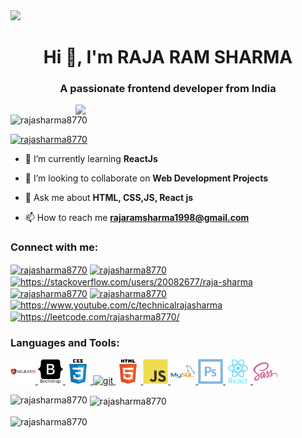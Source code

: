 <img src="Raja-Banner.png"/>

<h1 align="center">Hi 👋, I'm RAJA RAM SHARMA</h1>
<h3 align="center">A passionate frontend developer from India</h3>
<img align="right" width='400' src="https://global-uploads.webflow.com/5e2d970a86f417102b21abd2/63d38ff86b40d6d019165f73_How%20to%20become%20a%20front%20end%20developer.svg"/>


<p align="left"> <img src="https://komarev.com/ghpvc/?username=rajasharma8770&label=Profile%20views&color=0e75b6&style=flat" alt="rajasharma8770" /> </p>

<p align="left"> <a href="https://twitter.com/rajasharma8770" target="blank"><img src="https://img.shields.io/twitter/follow/rajasharma8770?logo=twitter&style=for-the-badge" alt="rajasharma8770" /></a> </p>

- 🌱 I’m currently learning **ReactJs**

- 👯 I’m looking to collaborate on **Web Development Projects**

- 💬 Ask me about **HTML, CSS,JS, React js**

- 📫 How to reach me **rajaramsharma1998@gmail.com**

<h3 align="left">Connect with me:</h3>
<p align="left">
<a href="https://twitter.com/rajasharma8770" target="blank"><img align="center" src="https://raw.githubusercontent.com/rahuldkjain/github-profile-readme-generator/master/src/images/icons/Social/twitter.svg" alt="rajasharma8770" height="30" width="40" /></a>
<a href="https://linkedin.com/in/rajasharma8770" target="blank"><img align="center" src="https://raw.githubusercontent.com/rahuldkjain/github-profile-readme-generator/master/src/images/icons/Social/linked-in-alt.svg" alt="rajasharma8770" height="30" width="40" /></a>
<a href="https://stackoverflow.com/users/https://stackoverflow.com/users/20082677/raja-sharma" target="blank"><img align="center" src="https://raw.githubusercontent.com/rahuldkjain/github-profile-readme-generator/master/src/images/icons/Social/stack-overflow.svg" alt="https://stackoverflow.com/users/20082677/raja-sharma" height="30" width="40" /></a>
<a href="https://fb.com/rajasharma8770" target="blank"><img align="center" src="https://raw.githubusercontent.com/rahuldkjain/github-profile-readme-generator/master/src/images/icons/Social/facebook.svg" alt="rajasharma8770" height="30" width="40" /></a>
<a href="https://instagram.com/rajasharma8770" target="blank"><img align="center" src="https://raw.githubusercontent.com/rahuldkjain/github-profile-readme-generator/master/src/images/icons/Social/instagram.svg" alt="rajasharma8770" height="30" width="40" /></a>
<a href="https://www.youtube.com/c/https://www.youtube.com/c/technicalrajasharma" target="blank"><img align="center" src="https://raw.githubusercontent.com/rahuldkjain/github-profile-readme-generator/master/src/images/icons/Social/youtube.svg" alt="https://www.youtube.com/c/technicalrajasharma" height="30" width="40" /></a>
<a href="https://www.leetcode.com/https://leetcode.com/rajasharma8770/" target="blank"><img align="center" src="https://raw.githubusercontent.com/rahuldkjain/github-profile-readme-generator/master/src/images/icons/Social/leet-code.svg" alt="https://leetcode.com/rajasharma8770/" height="30" width="40" /></a>
</p>

<h3 align="left">Languages and Tools:</h3>
<p align="left"> <a href="https://angular.io" target="_blank" rel="noreferrer"> <img src="https://raw.githubusercontent.com/devicons/devicon/master/icons/angularjs/angularjs-original-wordmark.svg" alt="angularjs" width="40" height="40"/> </a> <a href="https://getbootstrap.com" target="_blank" rel="noreferrer"> <img src="https://raw.githubusercontent.com/devicons/devicon/master/icons/bootstrap/bootstrap-plain-wordmark.svg" alt="bootstrap" width="40" height="40"/> </a> <a href="https://www.w3schools.com/css/" target="_blank" rel="noreferrer"> <img src="https://raw.githubusercontent.com/devicons/devicon/master/icons/css3/css3-original-wordmark.svg" alt="css3" width="40" height="40"/> </a> <a href="https://git-scm.com/" target="_blank" rel="noreferrer"> <img src="https://www.vectorlogo.zone/logos/git-scm/git-scm-icon.svg" alt="git" width="40" height="40"/> </a> <a href="https://www.w3.org/html/" target="_blank" rel="noreferrer"> <img src="https://raw.githubusercontent.com/devicons/devicon/master/icons/html5/html5-original-wordmark.svg" alt="html5" width="40" height="40"/> </a> <a href="https://developer.mozilla.org/en-US/docs/Web/JavaScript" target="_blank" rel="noreferrer"> <img src="https://raw.githubusercontent.com/devicons/devicon/master/icons/javascript/javascript-original.svg" alt="javascript" width="40" height="40"/> </a> <a href="https://www.mysql.com/" target="_blank" rel="noreferrer"> <img src="https://raw.githubusercontent.com/devicons/devicon/master/icons/mysql/mysql-original-wordmark.svg" alt="mysql" width="40" height="40"/> </a> <a href="https://www.photoshop.com/en" target="_blank" rel="noreferrer"> <img src="https://raw.githubusercontent.com/devicons/devicon/master/icons/photoshop/photoshop-line.svg" alt="photoshop" width="40" height="40"/> </a> <a href="https://reactjs.org/" target="_blank" rel="noreferrer"> <img src="https://raw.githubusercontent.com/devicons/devicon/master/icons/react/react-original-wordmark.svg" alt="react" width="40" height="40"/> </a> <a href="https://sass-lang.com" target="_blank" rel="noreferrer"> <img src="https://raw.githubusercontent.com/devicons/devicon/master/icons/sass/sass-original.svg" alt="sass" width="40" height="40"/> </a> </p>

<p><img align="left" src="https://github-readme-stats.vercel.app/api/top-langs?username=rajasharma8770&show_icons=true&locale=en&layout=compact" alt="rajasharma8770" /></p>

<p>&nbsp;<img align="center" src="https://github-readme-stats.vercel.app/api?username=rajasharma8770&show_icons=true&locale=en" alt="rajasharma8770" /></p>

<p><img align="center" src="https://github-readme-streak-stats.herokuapp.com/?user=rajasharma8770&" alt="rajasharma8770" /></p>
